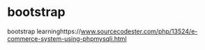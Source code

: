 # bootstrap
bootstrap learninghttps://www.sourcecodester.com/php/13524/e-commerce-system-using-phpmysqli.html
